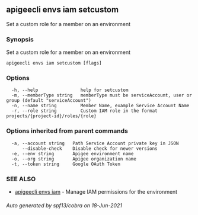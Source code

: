 ## apigeecli envs iam setcustom

Set a custom role for a member on an environment

### Synopsis

Set a custom role for a member on an environment

```
apigeecli envs iam setcustom [flags]
```

### Options

```
  -h, --help                help for setcustom
  -m, --memberType string   memberType must be serviceAccount, user or group (default "serviceAccount")
  -n, --name string         Member Name, example Service Account Name
  -r, --role string         Custom IAM role in the format projects/{project-id}/roles/{role}
```

### Options inherited from parent commands

```
  -a, --account string   Path Service Account private key in JSON
      --disable-check    Disable check for newer versions
  -e, --env string       Apigee environment name
  -o, --org string       Apigee organization name
  -t, --token string     Google OAuth Token
```

### SEE ALSO

* [apigeecli envs iam](apigeecli_envs_iam.md)	 - Manage IAM permissions for the environment

###### Auto generated by spf13/cobra on 18-Jun-2021
